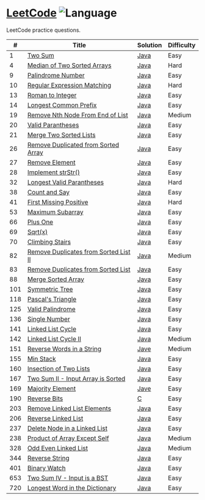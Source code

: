 # [LeetCode](https://leetcode.com/) ![Language](https://img.shields.io/badge/language-Java-orange.svg) 
 
LeetCode practice questions. 

|  #  | Title           |  Solution       | Difficulty    | 
|-----|---------------- | --------------- | ------------- |
1 | [Two Sum](https://leetcode.com/problems/two-sum) | [Java](./Java/TwoSum.java) |  Easy  |
4 | [Median of Two Sorted Arrays](https://leetcode.com/problems/median-of-two-sorted-arrays) | [Java](./Java/MedianArrays.java) | Hard
9 | [Palindrome Number](https://leetcode.com/problems/palindrome-number) | [Java](./Java/PalindromeNum.java) | Easy |
10 | [Regular Expression Matching](https://leetcode.com/problems/regular-expression-matching) | [Java](./Java/ExpressionMatching.java) | Hard |
13 | [Roman to Integer](https://leetcode.com/problems/roman-to-integer) | [Java](./Java/RomanToInt.java) | Easy |
14 | [Longest Common Prefix](https://leetcode.com/problems/longest-common-prefix) | [Java](./Java/LongestCommonPrefix.java) | Easy |
19 | [Remove Nth Node From End of List](https://leetcode.com/problems/remove-nth-node-from-end-of-list) | [Java](./Java/RemoveNNode.java) | Medium |
20 | [Valid Parantheses](https://leetcode.com/problems/valid-parentheses) | [Java](./Java/ValidParantheses.java) | Easy |
21 | [Merge Two Sorted Lists](https://leetcode.com/problems/merge-two-sorted-lists) | [Java](./Java/MergeSortedLists.java) | Easy |
26 | [Remove Duplicated from Sorted Array](https://leetcode.com/problems/remove-duplicates-from-sorted-array) | [Java](./Java/RemoveDuplicates.java) | Easy |
27 | [Remove Element](https://leetcode.com/problems/remove-element) | [Java](./Java/RemoveElements.java) | Easy |
28 | [Implement strStr()](https://leetcode.com/problems/implement-strstr) | [Java](./Java/strStr.java) | Easy |
32 | [Longest Valid Parantheses](https://leetcode.com/problems/longest-valid-parentheses) | [Java](./Java/LongestParantheses.java) | Hard |
38 | [Count and Say](https://leetcode.com/problems/count-and-say) | [Java](./Java/CountandSay.java) | Easy |
41 | [First Missing Positive](https://leetcode.com/problems/first-missing-positive) | [Java](./Java/MissingPositive.java) | Hard | 
53 | [Maximum Subarray](https://leetcode.com/problems/maximum-subarray) | [Java](./Java/MaxSubarray.java) | Easy |
66 | [Plus One](https://leetcode.com/problems/plus-one) | [Java](./Java/PlusOne.java) | Easy |
69 | [Sqrt(x)](https://leetcode.com/problems/sqrtx) | [Java](./Java/SquareRoot.java) | Easy |
70 | [Climbing Stairs](https://leetcode.com/problems/climbing-stairs) | [Java](./Java/ClimbingStairs.java) | Easy |
82 | [Remove Duplicates from Sorted List II](https://leetcode.com/problems/remove-duplicates-from-sorted-list-ii) | [Java](./Java/RemoveDupListII.java) | Medium |
83 | [Remove Duplicates from Sorted List](https://leetcode.com/problems/remove-duplicates-from-sorted-list) | [Java](./Java/RemoveDupListI.java) | Easy |
88 | [Merge Sorted Array](https://leetcode.com/problems/merge-sorted-array) | [Java](./Java/MergeSortedArrays.java) | Easy |
101 | [Symmetric Tree](https://leetcode.com/problems/symmetric-tree) | [Java](./Java/SymmetricTree.java) | Easy |
118 | [Pascal's Triangle](https://leetcode.com/problems/pascals-triangle) | [Java](./Java/PascalsTriangle.java) | Easy |
125 | [Valid Palindrome](https://leetcode.com/problems/valid-palindrome) | [Java](./Java/ValidPalindrome.java) | Easy |
136 | [Single Number](https://leetcode.com/problems/single-number) | [Java](./Java/SingleNumber.java) | Easy |
141 | [Linked List Cycle](https://leetcode.com/problems/linked-list-cycle) | [Java](./Java/LLCycleI.java) | Easy |
142 | [Linked List Cycle II](https://leetcode.com/problems/linked-list-cycle-ii) | [Java](./Java/LLCycleII.java) | Medium |
151 | [Reverse Words in a String](https://leetcode.com/problems/reverse-words-in-a-string) | [Jave](./Java/ReverseWordsString.java) | Medium |
155 | [Min Stack](https://leetcode.com/problems/min-stack) | [Java](./Java/MinStack.java) | Easy |
160 | [Insection of Two Lists](https://leetcode.com/problems/intersection-of-two-linked-lists) | [Java](./Java/IntersectionLists.java) | Easy |
167 | [Two Sum II - Input Array is Sorted](https://leetcode.com/problems/two-sum-ii-input-array-is-sorted) | [Java](./Java/TwoSumII.java) | Easy | 
169 | [Majority Element](https://leetcode.com/problems/majority-element) | [Jave](./Java/MajorityElem.java) | Easy |
190 | [Reverse Bits](https://leetcode.com/problems/reverse-bits) | [C](./C/ReverseBits.c) | Easy |
203 | [Remove Linked List Elements](https://leetcode.com/problems/remove-linked-list-elements) | [Java](./Java/RemoveListElement.java) | Easy |
206 | [Reverse Linked List](https://leetcode.com/problems/reverse-linked-list) | [Java](./Java/ReverseLL.java) | Easy |
237 | [Delete Node in a Linked List](https://leetcode.com/problems/delete-node-in-a-linked-list) | [Java](./Java/DeleteNodeList.java) | Easy |
238 | [Product of Array Except Self](https://leetcode.com/problems/product-of-array-except-self) | [Java](./Java/ProdArr.java) | Medium | 
328 | [Odd Even Linked List](https://leetcode.com/problems/odd-even-linked-list) | [Java](./Java/OddEvenList.java) | Medium |
344 | [Reverse String](https://leetcode.com/problems/reverse-string) | [Java](,/Java/ReverseString.java) | Easy | 
401 | [Binary Watch](https://leetcode.com/problems/binary-watch) | [Java](./Java/BinaryWatch.java) | Easy |
653 | [Two Sum IV - Input is a BST](https://leetcode.com/problems/two-sum-iv-input-is-a-bst) | [Java](./Java/TwoSumIV.java) | Easy |
720 | [Longest Word in the Dictionary](https://leetcode.com/problems/longest-word-in-dictionary) | [Java](./Java/LongestWord.java) | Easy |
